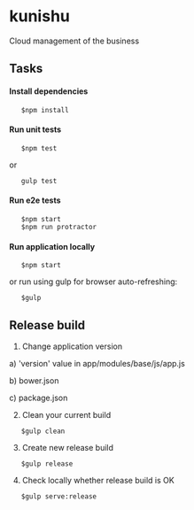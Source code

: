 kunishu
=======

Cloud management of the business 

## Tasks

#### Install dependencies

```shell
   $npm install
```

#### Run unit tests

```shell
   $npm test
```

or

```shell
   gulp test
```

#### Run e2e tests

```shell
   $npm start
   $npm run protractor
```

#### Run application locally

```shell
   $npm start
```

or run using gulp for browser auto-refreshing:

```shell
   $gulp
```

## Release build

1) Change application version

a) 'version' value in app/modules/base/js/app.js

b) bower.json

c) package.json

2) Clean your current build

```shell
   $gulp clean
```
3) Create new release build

```shell
   $gulp release
```

4) Check locally whether release build is OK

```shell
   $gulp serve:release
```